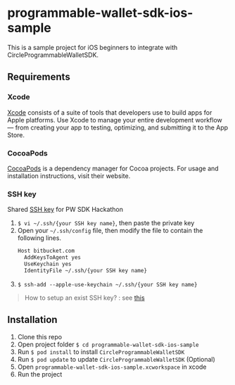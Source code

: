 # programmable-wallet-sdk-ios-sample
This is a sample project for iOS beginners to integrate with CircleProgrammableWalletSDK.

## Requirements

### Xcode
[Xcode](https://apps.apple.com/tw/app/xcode/id497799835?mt=12) consists of a suite of tools that developers use to build apps for Apple platforms. Use Xcode to manage your entire development workflow — from creating your app to testing, optimizing, and submitting it to the App Store.

### CocoaPods
[CocoaPods](https://cocoapods.org/) is a dependency manager for Cocoa projects. For usage and installation instructions, visit their website.

### SSH key
Shared [SSH key](https://share.1password.com/s#bzIRVj59HVFKzKj1LbZToCDh10DyPVlRKTmhFbVqmuo) for PW SDK Hackathon

1. `$ vi ~/.ssh/{your SSH key name}`, then paste the private key
2. Open your `~/.ssh/config` file, then modify the file to contain the following lines.
    ```default
    Host bitbucket.com
      AddKeysToAgent yes
      UseKeychain yes
      IdentityFile ~/.ssh/{your SSH key name}
    ```
3. `$ ssh-add --apple-use-keychain ~/.ssh/{your SSH key name}`

  > How to setup an exist SSH key? : see [this](https://docs.github.com/en/authentication/connecting-to-github-with-ssh/generating-a-new-ssh-key-and-adding-it-to-the-ssh-agent#adding-your-ssh-key-to-the-ssh-agent)

## Installation

1. Clone this repo
2. Open project folder `$ cd programmable-wallet-sdk-ios-sample` 
3. Run `$ pod install` to install `CircleProgrammableWalletSDK`
4. Run `$ pod update` to update `CircleProgrammableWalletSDK` (Optional)
5. Open `programmable-wallet-sdk-ios-sample.xcworkspace` in xcode
6. Run the project

